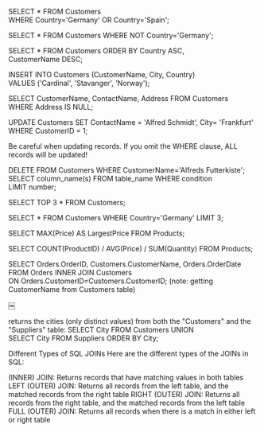 SELECT * FROM Customers
WHERE Country='Germany' OR Country='Spain';

SELECT * FROM Customers
WHERE NOT Country='Germany';

SELECT * FROM Customers
ORDER BY Country ASC, CustomerName DESC;

INSERT INTO Customers (CustomerName, City, Country)
VALUES ('Cardinal', 'Stavanger', 'Norway');

SELECT CustomerName, ContactName, Address
FROM Customers
WHERE Address IS NULL;

UPDATE Customers
SET ContactName = 'Alfred Schmidt', City= 'Frankfurt'
WHERE CustomerID = 1;

Be careful when updating records. If you omit the WHERE clause, ALL records will be updated!

DELETE FROM Customers WHERE CustomerName='Alfreds Futterkiste';
SELECT column_name(s)
FROM table_name
WHERE condition
LIMIT number;

SELECT TOP 3 * FROM Customers;

SELECT * FROM Customers
WHERE Country='Germany'
LIMIT 3;

SELECT MAX(Price) AS LargestPrice
FROM Products;

SELECT COUNT(ProductID) / AVG(Price) / SUM(Quantity)
FROM Products;

SELECT Orders.OrderID, Customers.CustomerName, Orders.OrderDate
FROM Orders
INNER JOIN Customers 
ON Orders.CustomerID=Customers.CustomerID; (note: getting CustomerName from Customers table)

￼

returns the cities (only distinct values) from both the "Customers" and the "Suppliers" table:
SELECT City FROM Customers
UNION
SELECT City FROM Suppliers
ORDER BY City;



Different Types of SQL JOINs
Here are the different types of the JOINs in SQL:

(INNER) JOIN: Returns records that have matching values in both tables
LEFT (OUTER) JOIN: Returns all records from the left table, and the matched records from the right table
RIGHT (OUTER) JOIN: Returns all records from the right table, and the matched records from the left table
FULL (OUTER) JOIN: Returns all records when there is a match in either left or right table
